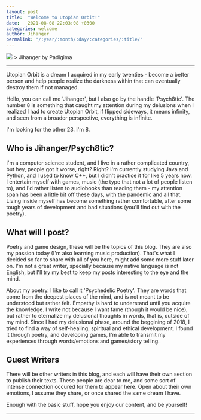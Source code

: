 ```yaml
---
layout: post
title:  "Welcome to Utopian Orbit!"
date:   2021-08-08 22:03:08 +0300
categories: welcome
author: Jihanger
permalink: "/:year/:month/:day/:categories/:title/"
---
```

<img src="{{ site.baseurl }}//assets/padigima.jpg">
> Jihanger by Padigima

<hr>

Utopian Orbit is a dream I acquired in my early twenties - become a better person and help people realize the darkness within that can eventually destroy them if not managed.

Hello, you can call me 'Jihanger', but I also go by the handle 'Psych8tic'. The number 8 is something that caught my attention during my delusions when I realized I had to create Utopian Orbit, if flipped sideways, it means infinity, and seen from a broader perspective, everything is infinite.

I'm looking for the other 23. I'm 8.


Who is Jihanger/Psych8tic?
-------------
I'm a computer science student, and I live in a rather complicated country, but hey, people got it worse, right? Right? I'm currently studying Java and Python, and I used to know C++, but I didn't practice it for like 5 years now. I entertain myself with games, music (the type that not a lot of people listen to), and I'd rather listen to audiobooks than reading them - my attention span has been a little bit off these days, with the pandemic and all that. Living inside myself has become something rather comfortable, after some tough years of development and bad situations (you'll find out with the poetry).

What will I post?
-------------
Poetry and game design, these will be the topics of this blog. They are also my passion today (I'm also learning music production). That's what I decided so far to share with all of you here, might add some more stuff later on. I'm not a great writer, specially because my native language is not English, but I'll try my best to keep my posts interesting to the eye and the mind.

About my poetry. I like to call it 'Psychedelic Poetry'. They are words that come from the deepest places of the mind, and is not meant to be understood but rather felt. Empathy is hard to understand until you acquire the knowledge. I write not because I want fame (though it would be nice), but rather to eternalize my delusional thoughts in words, that is, outside of my mind. Since I had my delusional phase, around the beggining of 2018, I tried to  find a way of self-healing, spiritual and ethical development. I found it through poetry, and developing games, I'm able to transmit my experiences through words/emotions and games/story telling.


Guest Writers
------------
There will be other writers in this blog, and each will have their own section to publish their texts. These people are dear to me, and some sort of intense connection occured for them to appear here. Open about their own emotions, I assume they share, or once shared the same dream I have.


Enough with the basic stuff, hope you enjoy our content, and be yourself!
<hr>
